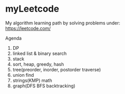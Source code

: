 # myLeetcode

My algorithm learning path by solving problems under: https://leetcode.com/

Agenda
1. DP
2. linked list & binary search 
3. stack
4. sort, heap, greedy, hash
5. tree(preorder, inorder, postorder traverse)
6. union find
6. strings(KMP) math
7. graph(DFS BFS backtracking)
